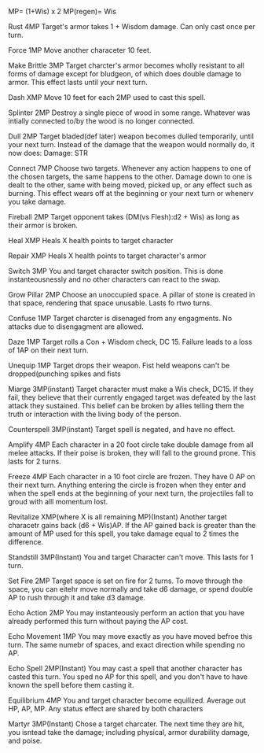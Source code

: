 MP= (1+Wis) x 2
MP(regen)= Wis

Rust
	4MP
	Target's armor takes 1 + Wisdom damage. Can only cast once per turn.

Force
	1MP
	Move another characeter 10 feet.

Make Brittle
	3MP
	Target charcter's armor becomes wholly resistant to all forms of damage except for bludgeon, of which does double damage to armor. This effect lasts until your next turn.

Dash
	XMP
	Move 10 feet for each 2MP used to cast this spell.

Splinter
	2MP
	Destroy a single piece of wood in some range. Whatever was intially connected to/by the wood is no longer connected.

Dull
	2MP
	Target bladed(def later) weapon becomes dulled temporarily, until your next turn. Instead of the damage that the weapon would normally do, it now does:
		Damage: STR

Connect
	7MP
	Choose two targets. Whenever any action happens to one of the chosen targets, the same happens to the other. Damage down to one is dealt to the other, same with being moved, picked up, or any effect such as burning. This effect wears off at the beginning or your next turn or whenerv you take damage.

Fireball
	2MP
	Target opponent takes (DM(vs Flesh):d2 + Wis) as long as their armor is broken.

Heal
	XMP
	Heals X health points to target character

Repair
	XMP
	Heals X health points to target character's armor

Switch
	3MP
	You and target character switch position. This is done instanteousnessly and no other characters can react to the swap.

Grow Pillar
	2MP
	Choose an unoccupied space. A pillar of stone is created in that space, rendering that space unusable. Lasts fo rtwo turns.

Confuse
	1MP
	Target charcter is disenaged from any engagments. No attacks due to disengagment are allowed.

Daze
	1MP
	Target rolls a Con + Wisdom check, DC 15. Failure leads to a loss of 1AP on their next turn.

Unequip
	1MP
	Target drops their weapon. Fist held weapons can't be dropped(punching spikes and fists

Miarge
	3MP(instant)
	Target character must make a Wis check, DC15. If they fail, they believe that their currently engaged target was defeated by the last attack they sustained. This belief can be broken by allies telling them the truth or interaction with the living body of the person.

Counterspell
	3MP(instant)
	Target spell is negated, and have no effect.

Amplify
	4MP
	Each character in a 20 foot circle take double damage from all melee attacks. If their poise is broken, they will fall to the ground prone. This lasts for 2 turns.

Freeze
	4MP
	Each character in a 10 foot circle are frozen. They have 0 AP on their next turn. Anything entering the circle is frozen when they enter and when the spell ends at the beginning of your next turn, the projectiles fall to groud with alll momentum lost.

Revitalize
	XMP(where X is all remaining MP)(Instant)
	Another target characetr gains back (d6 + Wis)AP. If the AP gained back is greater than the amount of MP used for this spell, you take damage equal to 2 times the difference.

Standstill
	3MP(Instant)
	You and target Character can't move. This lasts for 1 turn.

Set Fire
	2MP
	Target space is set on fire for 2 turns. To move through the space, you can eitehr move normally and take d6 damage, or spend double AP to rush through it and take d3 damage.

Echo Action
	2MP
	You may instanteously perform an action that you have already performed this turn without paying the AP cost.

Echo Movement
	1MP
	You may move exactly as you have moved befroe this turn. The same numebr of spaces, and exact direction while spending no AP.

Echo Spell
	2MP(Instant)
	You may cast a spell that another character has casted this turn. You sped no AP for this spell, and you don't have to have known the spell before them casting it.

Equilibrium
	4MP
	You and target character become equilized. Average out HP, AP, MP. Any status effect are shared by both characters

Martyr
	3MP(Instant)
	Chose a target charcater. The next time they are hit, you isntead take the damage; including physical, armor durability damage, and poise.

